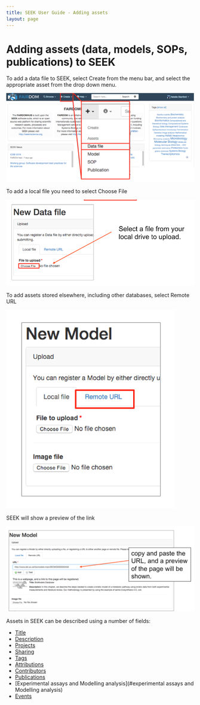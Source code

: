 ```yaml
---
title: SEEK User Guide - Adding assets
layout: page
---
```

# Adding assets (data, models, SOPs, publications) to SEEK

To add a data file to SEEK, select Create from the menu bar, and select the appropriate asset from the drop down menu.

![add data 1](/images/user-guide/add_data_1.png)

To add a local file you need to select Choose File

![add data 2](/images/user-guide/add_data_2.png)

To add assets stored elsewhere, including other databases, select Remote URL

![add data 3](/images/user-guide/add_data_3.png)

SEEK will show a preview of the link

![add data 4](/images/user-guide/add_data_4.png)


Assets in SEEK can be described using a number of fields:

* [Title](#title)
* [Description](#description)
* [Projects](#projects)
* [Sharing](#sharing)
* [Tags](#tags)
* [Attributions](#attributions)
* [Contributors](#contributors)
* [Publications](#publications)
* [Experimental assays and Modelling analysis](#experimental assays and Modelling analysis)
* [Events](#events)